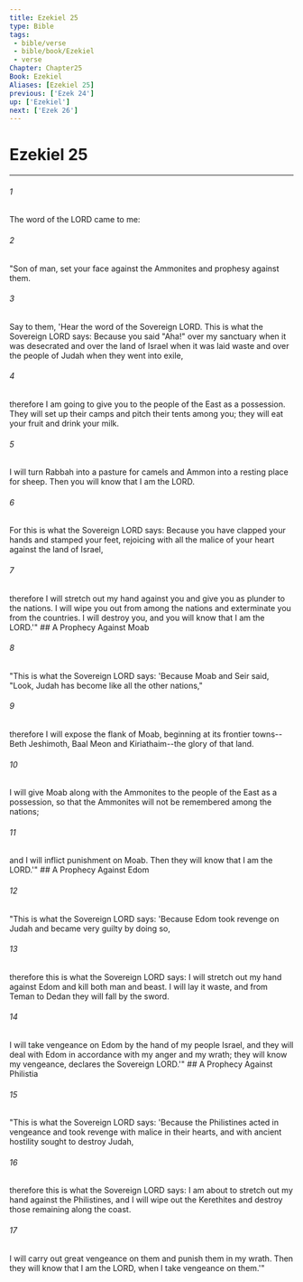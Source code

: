 ```yaml
---
title: Ezekiel 25
type: Bible
tags:
 - bible/verse
 - bible/book/Ezekiel
 - verse
Chapter: Chapter25
Book: Ezekiel
Aliases: [Ezekiel 25]
previous: ['Ezek 24']
up: ['Ezekiel']
next: ['Ezek 26']
---
```

# Ezekiel 25

***


###### 1 
The word of the LORD came to me: 

###### 2 
"Son of man, set your face against the Ammonites and prophesy against them. 

###### 3 
Say to them, 'Hear the word of the Sovereign LORD. This is what the Sovereign LORD says: Because you said "Aha!" over my sanctuary when it was desecrated and over the land of Israel when it was laid waste and over the people of Judah when they went into exile, 

###### 4 
therefore I am going to give you to the people of the East as a possession. They will set up their camps and pitch their tents among you; they will eat your fruit and drink your milk. 

###### 5 
I will turn Rabbah into a pasture for camels and Ammon into a resting place for sheep. Then you will know that I am the LORD. 

###### 6 
For this is what the Sovereign LORD says: Because you have clapped your hands and stamped your feet, rejoicing with all the malice of your heart against the land of Israel, 

###### 7 
therefore I will stretch out my hand against you and give you as plunder to the nations. I will wipe you out from among the nations and exterminate you from the countries. I will destroy you, and you will know that I am the LORD.'" ## A Prophecy Against Moab 

###### 8 
"This is what the Sovereign LORD says: 'Because Moab and Seir said, "Look, Judah has become like all the other nations," 

###### 9 
therefore I will expose the flank of Moab, beginning at its frontier towns--Beth Jeshimoth, Baal Meon and Kiriathaim--the glory of that land. 

###### 10 
I will give Moab along with the Ammonites to the people of the East as a possession, so that the Ammonites will not be remembered among the nations; 

###### 11 
and I will inflict punishment on Moab. Then they will know that I am the LORD.'" ## A Prophecy Against Edom 

###### 12 
"This is what the Sovereign LORD says: 'Because Edom took revenge on Judah and became very guilty by doing so, 

###### 13 
therefore this is what the Sovereign LORD says: I will stretch out my hand against Edom and kill both man and beast. I will lay it waste, and from Teman to Dedan they will fall by the sword. 

###### 14 
I will take vengeance on Edom by the hand of my people Israel, and they will deal with Edom in accordance with my anger and my wrath; they will know my vengeance, declares the Sovereign LORD.'" ## A Prophecy Against Philistia 

###### 15 
"This is what the Sovereign LORD says: 'Because the Philistines acted in vengeance and took revenge with malice in their hearts, and with ancient hostility sought to destroy Judah, 

###### 16 
therefore this is what the Sovereign LORD says: I am about to stretch out my hand against the Philistines, and I will wipe out the Kerethites and destroy those remaining along the coast. 

###### 17 
I will carry out great vengeance on them and punish them in my wrath. Then they will know that I am the LORD, when I take vengeance on them.'" 
